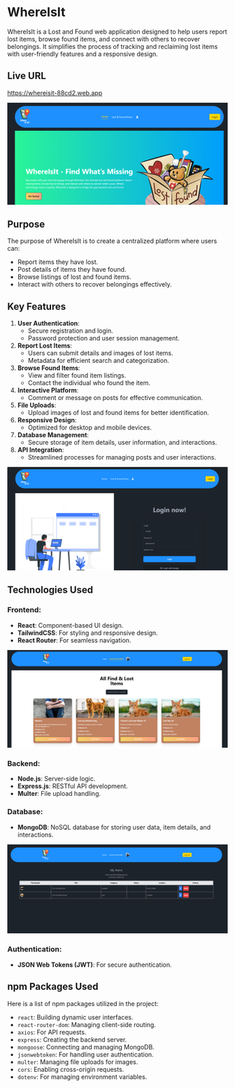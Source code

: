 # WhereIsIt

WhereIsIt is a Lost and Found web application designed to help users report lost items, browse found items, and connect with others to recover belongings. It simplifies the process of tracking and reclaiming lost items with user-friendly features and a responsive design.
## Live URL
https://whereisit-88cd2.web.app

<img src="./Main-1.png">

## Purpose
The purpose of WhereIsIt is to create a centralized platform where users can:
- Report items they have lost.
- Post details of items they have found.
- Browse listings of lost and found items.
- Interact with others to recover belongings effectively.



## Key Features
1. **User Authentication**:
   - Secure registration and login.
   - Password protection and user session management.
2. **Report Lost Items**:
   - Users can submit details and images of lost items.
   - Metadata for efficient search and categorization.
3. **Browse Found Items**:
   - View and filter found item listings.
   - Contact the individual who found the item.
4. **Interactive Platform**:
   - Comment or message on posts for effective communication.
5. **File Uploads**:
   - Upload images of lost and found items for better identification.
6. **Responsive Design**:
   - Optimized for desktop and mobile devices.
7. **Database Management**:
   - Secure storage of item details, user information, and interactions.
8. **API Integration**:
   - Streamlined processes for managing posts and user interactions.
<img src="./Main-2.png">

## Technologies Used
### Frontend:
- **React**: Component-based UI design.
- **TailwindCSS**: For styling and responsive design.
- **React Router**: For seamless navigation.
<img src="./Main-3.png">

### Backend:
- **Node.js**: Server-side logic.
- **Express.js**: RESTful API development.
- **Multer**: File upload handling.

### Database:
- **MongoDB**: NoSQL database for storing user data, item details, and interactions.
<img src="./Main-4.png">

### Authentication:
- **JSON Web Tokens (JWT)**: For secure authentication.



## npm Packages Used
Here is a list of npm packages utilized in the project:
- `react`: Building dynamic user interfaces.
- `react-router-dom`: Managing client-side routing.
- `axios`: For API requests.
- `express`: Creating the backend server.
- `mongoose`: Connecting and managing MongoDB.
- `jsonwebtoken`: For handling user authentication.
- `multer`: Managing file uploads for images.
- `cors`: Enabling cross-origin requests.
- `dotenv`: For managing environment variables.

